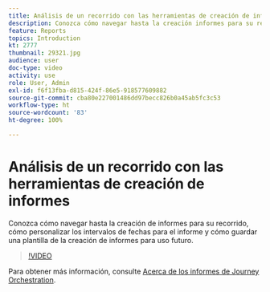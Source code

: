 ```yaml
---
title: Análisis de un recorrido con las herramientas de creación de informes
description: Conozca cómo navegar hasta la creación informes para su recorrido, cómo personalizar los intervalos de fechas para el informe y cómo guardar una plantilla de la creación de informes para uso futuro.
feature: Reports
topics: Introduction
kt: 2777
thumbnail: 29321.jpg
audience: user
doc-type: video
activity: use
role: User, Admin
exl-id: f6f13fba-d815-424f-86e5-918577609882
source-git-commit: cba80e227001486dd97becc826b0a45ab5fc3c53
workflow-type: ht
source-wordcount: '83'
ht-degree: 100%

---
```


# Análisis de un recorrido con las herramientas de creación de informes

Conozca cómo navegar hasta la creación de informes para su recorrido, cómo personalizar los intervalos de fechas para el informe y cómo guardar una plantilla de la creación de informes para uso futuro.

>[!VIDEO](https://video.tv.adobe.com/v/29321?quality=12&learn=on)

Para obtener más información, consulte [Acerca de los informes de Journey Orchestration](https://experienceleague.adobe.com/docs/journeys/using/journey-reports/about-journey-reports.html?lang=es).
